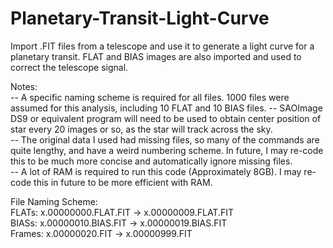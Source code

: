 # Planetary-Transit-Light-Curve
Import .FIT files from a telescope and use it to generate a light curve for a planetary transit. FLAT and BIAS images are also imported and used to correct the telescope signal.

Notes:\
-- A specific naming scheme is required for all files. 1000 files were assumed for this analysis, including 10 FLAT and 10 BIAS files.
-- SAOImage DS9 or equivalent program will need to be used to obtain center position of star every 20 images or so, as the star will track across the sky.\
-- The original data I used had missing files, so many of the commands are quite lengthy, and have a weird numbering scheme. In future, I may re-code this to be much more concise and automatically ignore missing files.\
-- A lot of RAM is required to run this code (Approximately 8GB). I may re-code this in future to be more efficient with RAM.

File Naming Scheme:\
  FLATs:   x.00000000.FLAT.FIT   ->   x.00000009.FLAT.FIT\
  BIASs:   x.00000010.BIAS.FIT   ->   x.00000019.BIAS.FIT\
  Frames:   x.00000020.FIT   ->   x.00000999.FIT
